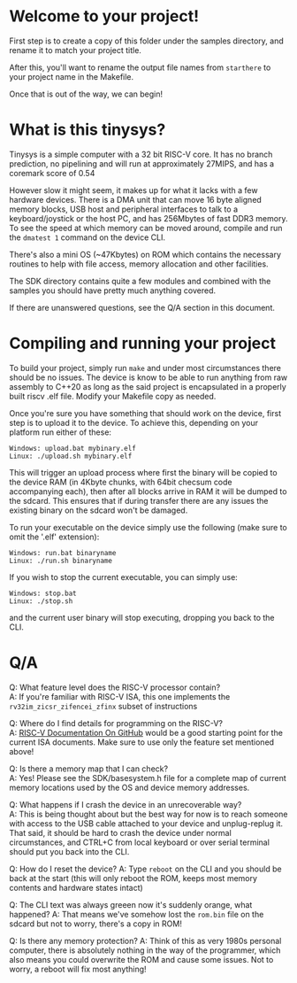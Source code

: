 # Welcome to your project!

First step is to create a copy of this folder under the samples directory, and rename it to match your project title.

After this, you'll want to rename the output file names from `starthere` to your project name in the Makefile.

Once that is out of the way, we can begin!

# What is this tinysys?

Tinysys is a simple computer with a 32 bit RISC-V core. It has no branch prediction, no pipelining and will run at approximately 27MIPS, and has a coremark score of 0.54

However slow it might seem, it makes up for what it lacks with a few hardware devices. There is a DMA unit that can move 16 byte aligned memory blocks, USB host and peripheral interfaces to talk to a keyboard/joystick or the host PC, and has 256Mbytes of fast DDR3 memory. To see the speed at which memory can be moved around, compile and run the `dmatest 1` command on the device CLI.

There's also a mini OS (~47Kbytes) on ROM which contains the necessary routines to help with file access, memory allocation and other facilities.

The SDK directory contains quite a few modules and combined with the samples you should have pretty much anything covered.

If there are unanswered questions, see the Q/A section in this document.

# Compiling and running your project

To build your project, simply run `make` and under most circumstances there should be no issues. The device is know to be able to run anything from raw assembly to C++20 as long as the said project is encapsulated in a properly built riscv .elf file. Modify your Makefile copy as needed.

Once you're sure you have something that should work on the device, first step is to upload it to the device. To achieve this, depending on your platform run either of these:
```
Windows: upload.bat mybinary.elf
Linux: ./upload.sh mybinary.elf
```

This will trigger an upload process where first the binary will be copied to the device RAM (in 4Kbyte chunks, with 64bit checsum code accompanying each), then after all blocks arrive in RAM it will be dumped to the sdcard. This ensures that if during transfer there are any issues the existing binary on the sdcard won't be damaged.

To run your executable on the device simply use the following (make sure to omit the '.elf' extension):
```
Windows: run.bat binaryname
Linux: ./run.sh binaryname
```

If you wish to stop the current executable, you can simply use:
```
Windows: stop.bat
Linux: ./stop.sh
```
and the current user binary will stop executing, dropping you back to the CLI.

# Q/A

Q: What feature level does the RISC-V processor contain?<br>
A: If you're familiar with RISC-V ISA, this one implements the `rv32im_zicsr_zifencei_zfinx` subset of instructions

Q: Where do I find details for programming on the RISC-V?<br>
A: [RISC-V Documentation On GitHub](https://github.com/riscv/riscv-isa-manual/releases/tag/Ratified-IMAFDQC) would be a good starting point for the current ISA documents. Make sure to use only the feature set mentioned above!

Q: Is there a memory map that I can check?<br>
A: Yes! Please see the SDK/basesystem.h file for a complete map of current memory locations used by the OS and device memory addresses.

Q: What happens if I crash the device in an unrecoverable way?<br>
A: This is being thought about but the best way for now is to reach someone with access to the USB cable attached to your device and unplug-replug it. That said, it should be hard to crash the device under normal circumstances, and CTRL+C from local keyboard or over serial terminal should put you back into the CLI.

Q: How do I reset the device?
A: Type `reboot` on the CLI and you should be back at the start (this will only reboot the ROM, keeps most memory contents and hardware states intact)

Q: The CLI text was always greeen now it's suddenly orange, what happened?
A: That means we've somehow lost the `rom.bin` file on the sdcard but not to worry, there's a copy in ROM!

Q: Is there any memory protection?
A: Think of this as very 1980s personal computer, there is absolutely nothing in the way of the programmer, which also means you could overwrite the ROM and cause some issues. Not to worry, a reboot will fix most anything!